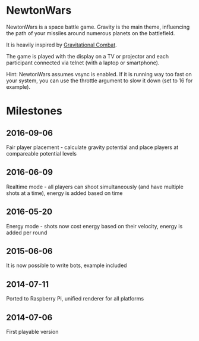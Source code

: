 NewtonWars
==========

NewtonWars is a space battle game. Gravity is the main theme, influencing the path of your missiles around numerous planets on the battlefield.

It is heavily inspired by [Gravitational Combat](http://home.cs.tum.edu/~jain/software/gravcombat.php).

The game is played with the display on a TV or projector and each participant connected via telnet (with a laptop or smartphone). 

Hint: NewtonWars assumes vsync is enabled. If it is running way too fast on your system, you can use the throttle argument to slow it down (set to 16 for example).


Milestones
==========

2016-09-06
----------
Fair player placement - calculate gravity potential and place players at compareable potential levels

2016-06-09
----------
Realtime mode - all players can shoot simultaneously (and have multiple shots at a time), energy is added based on time

2016-05-20
----------
Energy mode - shots now cost energy based on their velocity, energy is added per round

2015-06-06
----------
It is now possible to write bots, example included

2014-07-11
----------
Ported to Raspberry Pi, unified renderer for all platforms

2014-07-06
----------
First playable version
